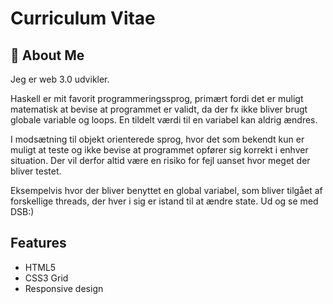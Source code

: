 
# Curriculum Vitae 
 

## 🚀 About Me
Jeg er web 3.0 udvikler. 

Haskell er mit favorit programmeringssprog, primært fordi det er muligt matematisk at bevise at programmet er validt, da der fx ikke bliver brugt globale variable og loops. En tildelt værdi til en variabel kan aldrig ændres.

I modsætning til objekt orienterede sprog, hvor det som bekendt kun er muligt at teste og ikke bevise at programmet opfører sig korrekt i enhver situation. Der vil derfor altid være en risiko for fejl uanset hvor meget der bliver testet.

Eksempelvis hvor der bliver benyttet en global variabel, som bliver tilgået af forskellige threads, der hver i sig er istand til at ændre state. Ud og se med DSB:)

## Features

- HTML5
- CSS3 Grid
- Responsive design

